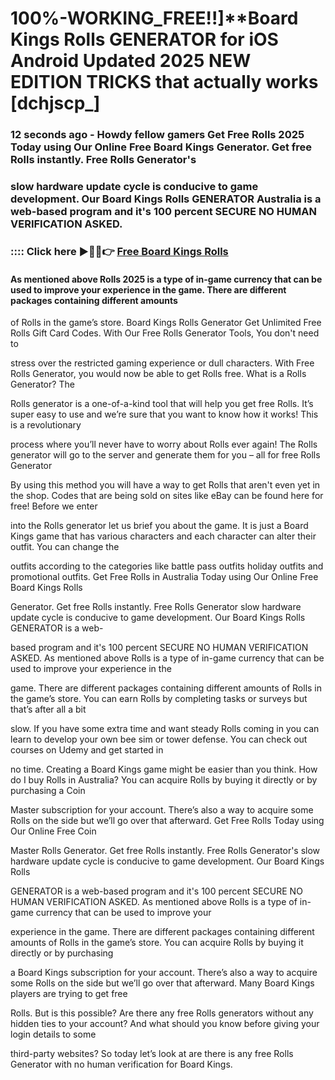 # 100%-WORKING_FREE!!]**Board Kings Rolls GENERATOR for iOS Android Updated 2025 NEW EDITION TRICKS that actually works [dchjscp_]

### 12 seconds ago - Howdy fellow gamers Get Free Rolls 2025 Today using Our Online Free Board Kings Generator. Get free Rolls instantly. Free Rolls Generator's 

### slow hardware update cycle is conducive to game development. Our Board Kings Rolls GENERATOR Australia is a web-based program and it's 100 percent SECURE NO HUMAN VERIFICATION ASKED.



### :::: Click here ►🔴✅👉 <a href="https://lookerstudio.google.com/s/tJDcDkmBUTA">Free Board Kings Rolls</a>



#### As mentioned above Rolls 2025 is a type of in-game currency that can be used to improve your experience in the game. There are different packages containing different amounts 

of Rolls in the game’s store. Board Kings Rolls Generator Get Unlimited Free Rolls Gift Card Codes. With Our Free Rolls Generator Tools, You don't need to 

stress over the restricted gaming experience or dull characters. With Free Rolls Generator, you would now be able to get Rolls free. What is a Rolls Generator? The 

Rolls generator is a one-of-a-kind tool that will help you get free Rolls. It’s super easy to use and we’re sure that you want to know how it works! This is a revolutionary 

process where you’ll never have to worry about Rolls ever again! The Rolls generator will go to the server and generate them for you – all for free Rolls Generator 

By using this method you will have a way to get Rolls that aren't even yet in the shop. Codes that are being sold on sites like eBay can be found here for free! Before we enter 

into the Rolls generator let us brief you about the game. It is just a Board Kings game that has various characters and each character can alter their outfit. You can change the 

outfits according to the categories like battle pass outfits holiday outfits and promotional outfits. Get Free Rolls in Australia Today using Our Online Free Board Kings Rolls 

Generator. Get free Rolls instantly. Free Rolls Generator slow hardware update cycle is conducive to game development. Our Board Kings Rolls GENERATOR is a web-

based program and it's 100 percent SECURE NO HUMAN VERIFICATION ASKED. As mentioned above Rolls is a type of in-game currency that can be used to improve your experience in the 

game. There are different packages containing different amounts of Rolls in the game’s store. You can earn Rolls by completing tasks or surveys but that’s after all a bit 

slow. If you have some extra time and want steady Rolls coming in you can learn to develop your own bee sim or tower defense. You can check out courses on Udemy and get started in 

no time. Creating a Board Kings game might be easier than you think. How do I buy Rolls in Australia? You can acquire Rolls by buying it directly or by purchasing a Coin 

Master subscription for your account. There’s also a way to acquire some Rolls on the side but we’ll go over that afterward. Get Free Rolls Today using Our Online Free Coin 

Master Rolls Generator. Get free Rolls instantly. Free Rolls Generator's slow hardware update cycle is conducive to game development. Our Board Kings Rolls 

GENERATOR is a web-based program and it's 100 percent SECURE NO HUMAN VERIFICATION ASKED. As mentioned above Rolls is a type of in-game currency that can be used to improve your 

experience in the game. There are different packages containing different amounts of Rolls in the game’s store. You can acquire Rolls by buying it directly or by purchasing 

a Board Kings subscription for your account. There’s also a way to acquire some Rolls on the side but we’ll go over that afterward. Many Board Kings players are trying to get free 

Rolls. But is this possible? Are there any free Rolls generators without any hidden ties to your account? And what should you know before giving your login details to some 

third-party websites? So today let’s look at are there is any free Rolls Generator with no human verification for Board Kings.



